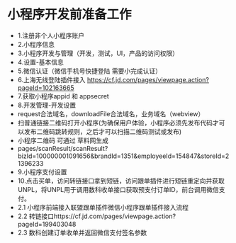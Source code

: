 # 小程序开发前准备工作

* 1.注册非个人小程序账户
* 2.小程序信息
* 3.小程序开发与管理（开发，测试，UI，产品的访问权限）
* 4.设置-基本信息
* 5.微信认证（微信手机号快捷登陆 需要小完成认证）
* 6.上海无线登陆插件接入 https://cf.jd.com/pages/viewpage.action?pageId=102163665
* 7.获取小程序appid 和 appsecret
* 8.开发管理-开发设置 
*   request合法域名，downloadFile合法域名，业务域名（webview）
*   扫普通链接二维码打开小程序(为确保用户体验，小程序必须先发布代码才可以发布二维码跳转规则，之后才可以扫描二维码测试或发布)
*   小程序二维码 可通过 草料网生成
*   pages/scanResult/scanResult?bizId=100000001091656&brandId=1351&employeeId=154847&storeId=21396233
* 9.小程序支付设置
* 10.点击买单，访问转链接口拿到短链，访问跟单插件进行短链重定向并获取UNPL，将UNPL用于调用数科收单接口获取预支付订单ID，前台调用微信支付。
*   2.1 小程序前端接入联盟跟单插件微信小程序跟单插件接入流程
*   2.2 转链接口https://cf.jd.com/pages/viewpage.action?pageId=199403048
*   2.3 数科创建订单收单并返回微信支付签名参数